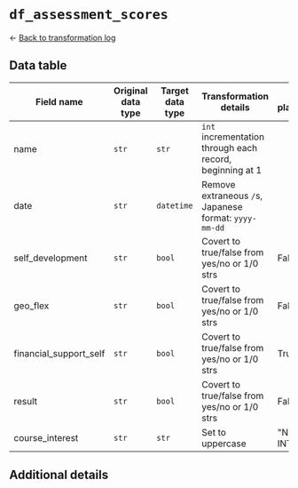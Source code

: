 # `df_assessment_scores`
<- [Back to transformation log](../data_transformation_log.md)

## Data table	
| Field name				| Original data type	| Target data type	| Transformation details									| Null placeholder |
|---------------------------|-----------------------|-------------------|-----------------------------------------------------------|------------------|
| name						| `str`					| `str`				| `int` incrementation through each record, beginning at 1  |                  |
| date						| `str`					| `datetime`		| Remove extraneous `/`s, Japanese format: `yyyy-mm-dd`		|                  |
| self_development			| `str`					| `bool`			| Covert to true/false from yes/no or 1/0 strs				| False            |
| geo_flex					| `str`					| `bool`			| Covert to true/false from yes/no or 1/0 strs				| False            |
| financial_support_self	| `str`					| `bool`			| Covert to true/false from yes/no or 1/0 strs				| True             |
| result					| `str`					| `bool`			| Covert to true/false from yes/no or 1/0 strs				| False            |
| course_interest			| `str`					| `str`				| Set to uppercase											| "NO INTEREST"    |

## Additional details